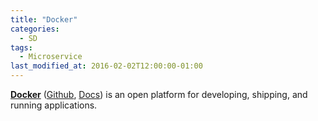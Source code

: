 ```yaml
---
title: "Docker"
categories:
  - SD
tags:
  - Microservice
last_modified_at: 2016-02-02T12:00:00-01:00
---
```


**[Docker](https://www.docker.com/)** ([Github](https://github.com/docker), [Docs](https://docs.docker.com/get-started/overview/)) is an open platform for developing, shipping, and running applications.


